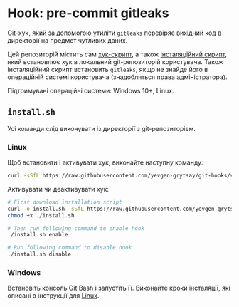 # Hook: pre-commit gitleaks
Git-хук, який за допомогою утиліти [`gitleaks`](https://github.com/gitleaks/gitleaks) 
перевіряє вихідний код в директорії на предмет чутливих даних.

Цей репозиторій містить сам [хук-скрипт](./pre-commit-gitleaks/hook.sh), а також [інсталяційний скрипт](./pre-commit-gitleaks/install.sh), який встановлює хук в локальний git-репозиторій користувача. Також інсталяційний скрипт встановить `gitleaks`, якщо не знайде його в операційній системі користувача (знадобляться права адміністратора).


Підтримувані операційні системи: Windows 10+, Linux.


## `install.sh`
Усі команди слід виконувати із директорії з git-репозиторієм.

### Linux
Щоб встановити і активувати хук, виконайте наступну команду:
```sh
curl -sSfL https://raw.githubusercontent.com/yevgen-grytsay/git-hooks/v1.0.4/pre-commit-gitleaks/install.sh | bash
```

Активувати чи деактивувати хук:
```sh
# First download installation script
curl -o install.sh -sSfL https://raw.githubusercontent.com/yevgen-grytsay/git-hooks/v1.0.4/pre-commit-gitleaks/install.sh
chmod +x ./install.sh

# Then run following command to enable hook
./install.sh enable

# Run following command to disable hook
./install.sh disable
```

### Windows
Встановіть консоль Git Bash і запустіть її. Виконайте кроки інсталяції, які описані в інструкції для [Linux](#linux).
